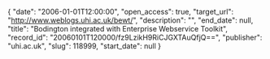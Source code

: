 {
  "date": "2006-01-01T12:00:00", 
  "open_access": true, 
  "target_url": "http://www.weblogs.uhi.ac.uk/bewt/", 
  "description": "", 
  "end_date": null, 
  "title": "Bodington integrated with Enterprise Webservice Toolkit", 
  "record_id": "20060101T120000/fz9LzikH9RiCJGXTAuQfjQ==", 
  "publisher": "uhi.ac.uk", 
  "slug": 118999, 
  "start_date": null
}

